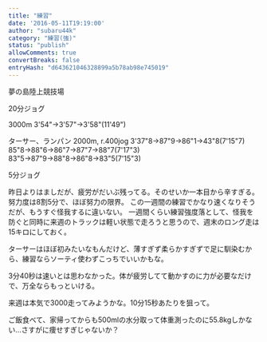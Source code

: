 ```yaml
---
title: "練習"
date: '2016-05-11T19:19:00'
author: "subaru44k"
category: "練習(強)"
status: "publish"
allowComments: true
convertBreaks: false
entryHash: "d643621046328899a5b78ab98e745019"
---
```

夢の島陸上競技場

20分ジョグ

3000m
3'54"→3'57"→3'58"(11'49")

ターサー、ランパン
2000m, r.400jog
3'37"8→87"9→86"1→43"8(7'15"7)
85"8→88"6→86"7→87"7→88"7(7'17"3)
83"5→87"9→88"8→86"8→83"5(7'15"3)

5分ジョグ

昨日よりはましだが、疲労がだいぶ残ってる。そのせいか一本目から辛すぎる。
努力度は8割5分で、ほぼ努力の限界。
この一週間の練習でかなり速くなりそうだが、もうすぐ怪我するに違いない。
一週間くらい練習強度落として、怪我を防ぐと同時に来週のトラックは軽い状態で走ろうと思うので、週末のロング走は15キロにしておく。

ターサーはほぼ初みたいなもんだけど、薄すぎず柔らかすぎずで足に馴染むから、練習ならソーティ使わずこっちでいいかもな。

3分40秒は速いとは思わなかった。体が疲労してて動かすのに力が必要なだけで、万全ならもっといける。

来週は本気で3000走ってみようかな。10分15秒あたりを狙って。

ご飯食べて、家帰ってからも500mlの水分取って体重測ったのに55.8kgしかない…さすがに痩せすぎじゃないか？
